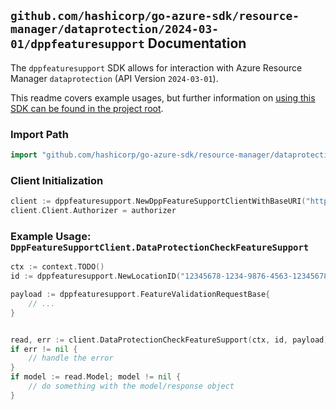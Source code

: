 
## `github.com/hashicorp/go-azure-sdk/resource-manager/dataprotection/2024-03-01/dppfeaturesupport` Documentation

The `dppfeaturesupport` SDK allows for interaction with Azure Resource Manager `dataprotection` (API Version `2024-03-01`).

This readme covers example usages, but further information on [using this SDK can be found in the project root](https://github.com/hashicorp/go-azure-sdk/tree/main/docs).

### Import Path

```go
import "github.com/hashicorp/go-azure-sdk/resource-manager/dataprotection/2024-03-01/dppfeaturesupport"
```


### Client Initialization

```go
client := dppfeaturesupport.NewDppFeatureSupportClientWithBaseURI("https://management.azure.com")
client.Client.Authorizer = authorizer
```


### Example Usage: `DppFeatureSupportClient.DataProtectionCheckFeatureSupport`

```go
ctx := context.TODO()
id := dppfeaturesupport.NewLocationID("12345678-1234-9876-4563-123456789012", "locationValue")

payload := dppfeaturesupport.FeatureValidationRequestBase{
	// ...
}


read, err := client.DataProtectionCheckFeatureSupport(ctx, id, payload)
if err != nil {
	// handle the error
}
if model := read.Model; model != nil {
	// do something with the model/response object
}
```
